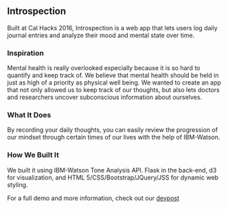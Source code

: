 ## Introspection
Built at Cal Hacks 2016, Introspection is a web app that lets users log daily journal entries and analyze their mood and mental state over time.

### Inspiration

Mental health is really overlooked especially because it is so hard to quantify and keep track of. We believe that mental health should be held in just as high of a priority as physical well being. We wanted to create an app that not only allowed us to keep track of our thoughts, but also lets doctors and researchers uncover subconscious information about ourselves.

### What It Does
By recording your daily thoughts, you can easily review the progression of our mindset through certain times of our lives with the help of IBM-Watson.

### How We Built It
We built it using IBM-Watson Tone Analysis API. Flask in the back-end, d3 for visualization, and HTML 5/CSS/Bootstrap/JQuery/JSS for dynamic web styling. 

For a full demo and more information, check out our [devpost](https://devpost.com/software/introspection-ji1pb2)

